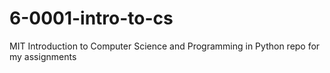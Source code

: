 # 6-0001-intro-to-cs
MIT Introduction to Computer Science and Programming in Python repo for my assignments
